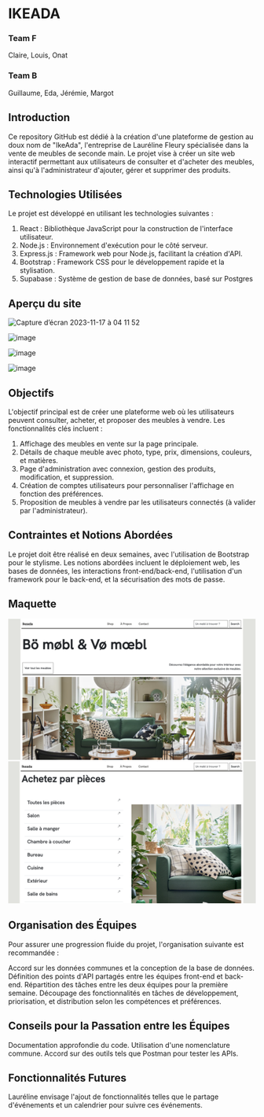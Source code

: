 # IKEADA

### Team F 
Claire, Louis, Onat

### Team B 
Guillaume, Eda, Jérémie, Margot 

## Introduction
Ce repository GitHub est dédié à la création d'une plateforme de gestion au doux nom de "IkeAda", l'entreprise de Lauréline Fleury spécialisée dans la vente de meubles de seconde main. Le projet vise à créer un site web interactif permettant aux utilisateurs de consulter et d'acheter des meubles, ainsi qu'à l'administrateur d'ajouter, gérer et supprimer des produits.

## Technologies Utilisées
Le projet est développé en utilisant les technologies suivantes :

1. React : Bibliothèque JavaScript pour la construction de l'interface utilisateur.
2. Node.js : Environnement d'exécution pour le côté serveur.
3. Express.js : Framework web pour Node.js, facilitant la création d'API.
4. Bootstrap : Framework CSS pour le développement rapide et la stylisation.
5. Supabase : Système de gestion de base de données, basé sur Postgres


## Aperçu du site
<img width="1326" alt="Capture d’écran 2023-11-17 à 04 11 52" src="https://github.com/edaozde/plateforme-de-vente-de-meubles-ikeada/assets/80428208/19999905-8cce-49ae-aa01-7ebf05c99143">

![image](https://github.com/edaozde/plateforme-de-vente-de-meubles-ikeada/assets/80428208/3c7365c5-29df-48c9-b1a2-5a2ed9c0f828)

![image](https://github.com/edaozde/plateforme-de-vente-de-meubles-ikeada/assets/80428208/74b9ee7a-985e-4a37-b578-ff48069e2ab5)

![image](https://github.com/edaozde/plateforme-de-vente-de-meubles-ikeada/assets/80428208/eeb3bd96-1ea0-4f7b-9574-b620ce25210d)





## Objectifs
L'objectif principal est de créer une plateforme web où les utilisateurs peuvent consulter, acheter, et proposer des meubles à vendre. Les fonctionnalités clés incluent :

1. Affichage des meubles en vente sur la page principale.
2. Détails de chaque meuble avec photo, type, prix, dimensions, couleurs, et matières.
3. Page d'administration avec connexion, gestion des produits, modification, et suppression.
4. Création de comptes utilisateurs pour personnaliser l'affichage en fonction des préférences.
5. Proposition de meubles à vendre par les utilisateurs connectés (à valider par l'administrateur).

## Contraintes et Notions Abordées
Le projet doit être réalisé en deux semaines, avec l'utilisation de Bootstrap pour le stylisme. Les notions abordées incluent le déploiement web, les bases de données, les interactions front-end/back-end, l'utilisation d'un framework pour le back-end, et la sécurisation des mots de passe.

## Maquette 

![Texte alternatif](https://github.com/adatechschool/projet-collectif-plateforme-de-vente-de-meubles-ikeada/blob/master/images/ikeada_homepage.png)
![Texte alternatif](https://github.com/adatechschool/projet-collectif-plateforme-de-vente-de-meubles-ikeada/blob/master/images/ikeada_homepage2.png)


## Organisation des Équipes
Pour assurer une progression fluide du projet, l'organisation suivante est recommandée :

Accord sur les données communes et la conception de la base de données.
Définition des points d'API partagés entre les équipes front-end et back-end.
Répartition des tâches entre les deux équipes pour la première semaine.
Découpage des fonctionnalités en tâches de développement, priorisation, et distribution selon les compétences et préférences.

## Conseils pour la Passation entre les Équipes
Documentation approfondie du code.
Utilisation d'une nomenclature commune.
Accord sur des outils tels que Postman pour tester les APIs.

## Fonctionnalités Futures
Lauréline envisage l'ajout de fonctionnalités telles que le partage d'événements et un calendrier pour suivre ces événements.
